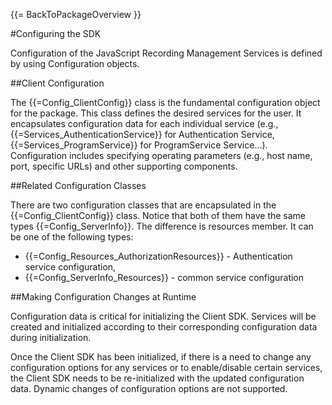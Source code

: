 {{= BackToPackageOverview }}

#Configuring the SDK

Configuration of the JavaScript Recording Management Services is defined by using Configuration objects.

##Client Configuration

The {{=Config_ClientConfig}} class is the fundamental configuration object for the package. This class defines the desired services for the user. It encapsulates configuration data for each individual service (e.g., {{=Services_AuthenticationService}} for Authentication Service, {{=Services_ProgramService}} for ProgramService Service...).  Configuration includes specifying operating parameters (e.g., host name, port, specific URLs) and other supporting components.

##Related Configuration Classes

There are two configuration classes that are encapsulated in the {{=Config_ClientConfig}} class. Notice that both of them have the same types {{=Config_ServerInfo}}. The difference is resources member. It can be one of the following types:

* {{=Config_Resources_AuthorizationResources}} - Authentication service configuration,
* {{=Config_ServerInfo_Resources}} - common service configuration

##Making Configuration Changes at Runtime

Configuration data is critical for initializing the Client SDK. Services will be created and initialized according to their corresponding configuration data during initialization.

Once the Client SDK has been initialized, if there is a need to change any configuration options for any services or to enable/disable certain services, the Client SDK needs to be re-initialized with the updated configuration data. Dynamic changes of configuration options are not supported.
